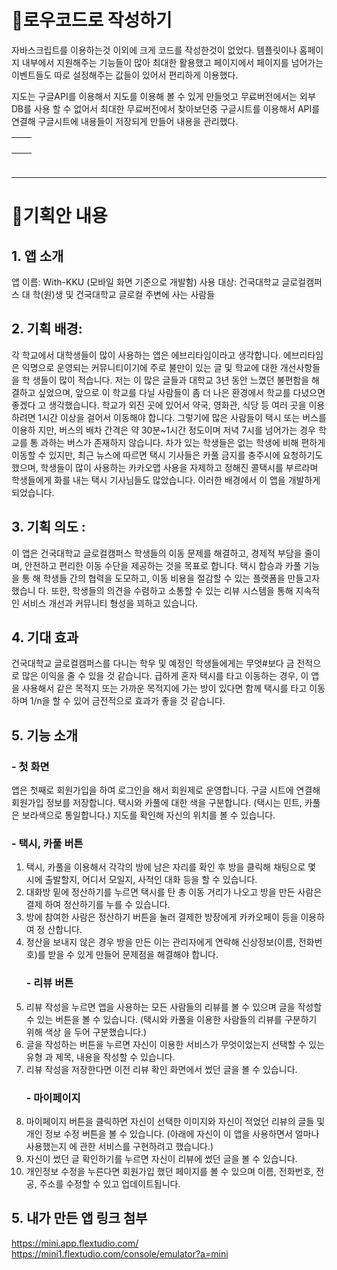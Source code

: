 <h1 id="📌로우코드로-작성하기">📌로우코드로 작성하기</h1>
<p>자바스크립트를 이용하는것 이외에 크게 코드를 작성한것이 없었다. 템플릿이나 홈페이지 내부에서 지원해주는 기능들이 많아 최대한 활용했고 페이지에서 페이지를 넘어가는 이벤트들도 따로 설정해주는 값들이 있어서 편리하게 이용했다. 
<img alt="" src="https://velog.velcdn.com/images/mi_nini/post/f8f4aa80-7d9c-4450-8f84-34d1ca4da5f2/image.png" /></p>
<p>지도는 구글API를 이용해서 지도를 이용해 볼 수 있게 만들엇고 무료버전에서는 외부DB를 사용 할 수 없어서 최대한 무료버전에서 찾아보던중 구글시트를 이용해서 API를 연결해 구글시트에 내용들이 저장되게 만들어 내용을 관리했다.
<img alt="" src="https://velog.velcdn.com/images/mi_nini/post/8a18ec2f-bb3f-4f1b-92ba-5a918b8d1c5b/image.png" />
<img alt="" src="https://velog.velcdn.com/images/mi_nini/post/bc92dc2a-1685-498b-bf76-fa66040781cc/image.png" />
<img alt="" src="https://velog.velcdn.com/images/mi_nini/post/987735ed-1f6b-4544-bc2d-1c17d668b747/image.png" />
<img alt="" src="https://velog.velcdn.com/images/mi_nini/post/7ee318af-020b-4be4-9829-90371a36ebba/image.png" /></p>
<table>
<thead>
<tr>
<th><img alt="" src="https://velog.velcdn.com/images/mi_nini/post/26b5b64a-5d18-4dcb-b3e5-09e3416a2d77/image.png" /></th>
<th><img alt="" src="https://velog.velcdn.com/images/mi_nini/post/794075e5-7c14-48dc-bc34-19ba35b8cdda/image.png" /></th>
</tr>
</thead>
</table>
<table>
<thead>
<tr>
<th><img alt="" src="https://velog.velcdn.com/images/mi_nini/post/0110e683-10ac-43e3-aecd-fe7f712b458c/image.png" /></th>
<th><img alt="" src="https://velog.velcdn.com/images/mi_nini/post/1b19406c-7313-4cdc-bd46-ae26e36caa9f/image.png" /></th>
</tr>
</thead>
</table>
<p><img alt="" src="https://velog.velcdn.com/images/mi_nini/post/a674316c-0610-48fb-9d4d-59b24d53c023/image.png" /></p>
<hr />
<h1 id="🎯기획안-내용">🎯기획안 내용</h1>
<h2 id="1-앱-소개">1. 앱 소개</h2>
<p>앱 이름: With-KKU (모바일 화면 기준으로 개발함) 사용 대상: 건국대학교 글로컬캠퍼스 대
학(원)생 및 건국대학교 글로컬 주변에 사는 사람들</p>
<h2 id="2-기획-배경">2. 기획 배경:</h2>
<p>각 학교에서 대학생들이 많이 사용하는 앱은 에브리타임이라고 생각합니다. 에브리타임은
익명으로 운영되는 커뮤니티이기에 주로 불만이 있는 글 및 학교에 대한 개선사항들을 학
생들이 많이 적습니다. 저는 이 많은 글들과 대학교 3년 동안 느꼈던 불편함을 해결하고
싶었으며, 앞으로 이 학교를 다닐 사람들이 좀 더 나은 환경에서 학교를 다녔으면 좋겠다
고 생각했습니다. 학교가 외진 곳에 있어서 약국, 영화관, 식당 등 여러 곳을 이용하려면
1시간 이상을 걸어서 이동해야 합니다. 그렇기에 많은 사람들이 택시 또는 버스를 이용하
지만, 버스의 배차 간격은 약 30분~1시간 정도이며 저녁 7시를 넘어가는 경우 학교를 통
과하는 버스가 존재하지 않습니다. 차가 있는 학생들은 없는 학생에 비해 편하게 이동할
수 있지만, 최근 뉴스에 따르면 택시 기사들은 카풀 금지를 충주시에 요청하기도 했으며,
학생들이 많이 사용하는 카카오맵 사용을 자제하고 정해진 콜택시를 부르라며 학생들에게
화를 내는 택시 기사님들도 많았습니다. 이러한 배경에서 이 앱을 개발하게 되었습니다.</p>
<h2 id="3-기획-의도-">3. 기획 의도 :</h2>
<p>이 앱은 건국대학교 글로컬캠퍼스 학생들의 이동 문제를 해결하고, 경제적 부담을 줄이며,
안전하고 편리한 이동 수단을 제공하는 것을 목표로 합니다. 택시 합승과 카풀 기능을 통
해 학생들 간의 협력을 도모하고, 이동 비용을 절감할 수 있는 플랫폼을 만들고자 했습니
다. 또한, 학생들의 의견을 수렴하고 소통할 수 있는 리뷰 시스템을 통해 지속적인 서비스
개선과 커뮤니티 형성을 꾀하고 있습니다.</p>
<h2 id="4-기대-효과">4. 기대 효과</h2>
<p>건국대학교 글로컬캠퍼스를 다니는 학우 및 예정인 학생들에게는 무엇#보다 금
전적으로 많은 이익을 줄 수 있을 것 같습니다. 급하게 혼자 택시를 타고 이동하는 경우,
이 앱을 사용해서 같은 목적지 또는 가까운 목적지에 가는 방이 있다면 함께 택시를 타고
이동하며 1/n을 할 수 있어 금전적으로 효과가 좋을 것 같습니다.</p>
<h2 id="5-기능-소개">5. 기능 소개</h2>
<h3 id="--첫-화면">- 첫 화면</h3>
<p>앱은 첫째로 회원가입을 하여 로그인을 해서 회원제로 운영합니다.
구글 시트에 연결해 회원가입 정보를 저장합니다.
택시와 카풀에 대한 색을 구분합니다. (택시는 민트, 카풀은 보라색으로 통일합니다.)
지도를 확인해 자신의 위치를 볼 수 있습니다.</p>
<h3 id="--택시-카풀-버튼">- 택시, 카풀 버튼</h3>
<ol>
<li>택시, 카풀을 이용해서 각각의 방에 남은 자리를 확인 후 방을 클릭해 채팅으로 몇 시에
출발할지, 어디서 모일지, 사적인 대화 등을 할 수 있습니다.</li>
<li>대화방 밑에 정산하기를 누르면 택시를 탄 총 이동 거리가 나오고 방을 만든 사람은 결제
하여 정산하기를 누를 수 있습니다.</li>
<li>방에 참여한 사람은 정산하기 버튼을 눌러 결제한 방장에게 카카오페이 등을 이용하여 정
산합니다.</li>
<li>정산을 보내지 않은 경우 방을 만든 이는 관리자에게 연락해 신상정보(이름, 전화번호)를
받을 수 있게 만들어 문제점을 해결해야 합니다.<h3 id="--리뷰-버튼">- 리뷰 버튼</h3>
</li>
<li>리뷰 작성을 누르면 앱을 사용하는 모든 사람들의 리뷰를 볼 수 있으며 글을 작성할 수
있는 버튼을 볼 수 있습니다. (택시와 카풀을 이용한 사람들의 리뷰를 구분하기 위해 색상
을 두어 구분했습니다.)</li>
<li>글을 작성하는 버튼을 누르면 자신이 이용한 서비스가 무엇이었는지 선택할 수 있는 유형
과 제목, 내용을 작성할 수 있습니다.</li>
<li>리뷰 작성을 저장한다면 이전 리뷰 확인 화면에서 썼던 글을 볼 수 있습니다.<h3 id="--마이페이지">- 마이페이지</h3>
</li>
<li>마이페이지 버튼을 클릭하면 자신이 선택한 이미지와 자신이 적었던 리뷰의 글들 및 개인
정보 수정 버튼을 볼 수 있습니다. (아래에 자신이 이 앱을 사용하면서 얼마나 사용했는지
에 관한 서비스를 구현하려고 했습니다.)</li>
<li>자신이 썼던 글 확인하기를 누르면 자신이 리뷰에 썼던 글을 볼 수 있습니다.</li>
<li>개인정보 수정을 누른다면 회원가입 했던 페이지를 볼 수 있으며 이름, 전화번호, 전공,
주소를 수정할 수 있고 업데이트됩니다.</li>
</ol>
<h2 id="5-내가-만든-앱-링크-첨부">5. 내가 만든 앱 링크 첨부</h2>
<p><a href="https://mini.app.flextudio.com/">https://mini.app.flextudio.com/</a>
<a href="https://mini1.flextudio.com/console/emulator?a=mini">https://mini1.flextudio.com/console/emulator?a=mini</a></p>